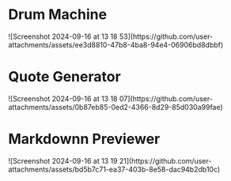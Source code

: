 <h1>Drum Machine</h1>
![Screenshot 2024-09-16 at 13 18 53](https://github.com/user-attachments/assets/ee3d8810-47b8-4ba8-94e4-06906bd8dbbf)
<h1>Quote Generator</h1>
![Screenshot 2024-09-16 at 13 18 07](https://github.com/user-attachments/assets/0b87eb85-0ed2-4366-8d29-85d030a99fae)
<h1>Markdownn Previewer</h1>
![Screenshot 2024-09-16 at 13 19 21](https://github.com/user-attachments/assets/bd5b7c71-ea37-403b-8e58-dac94b2db10c)
